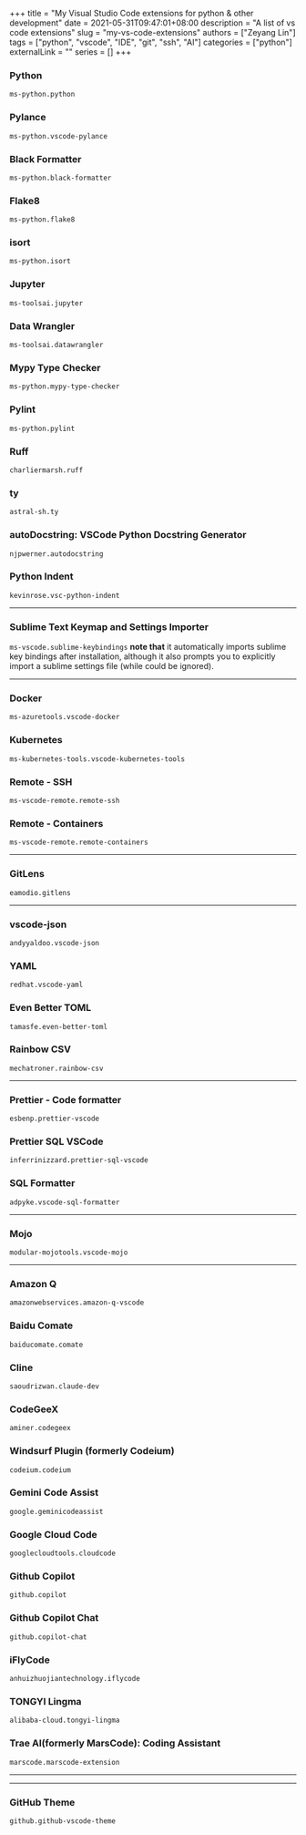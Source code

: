 +++
title = "My Visual Studio Code extensions for python & other development"
date = 2021-05-31T09:47:01+08:00
description = "A list of vs code extensions"
slug = "my-vs-code-extensions"
authors = ["Zeyang Lin"]
tags = ["python", "vscode", "IDE", "git", "ssh", "AI"]
categories = ["python"]
externalLink = ""
series = []
+++

### Python

`ms-python.python`

### Pylance

`ms-python.vscode-pylance`

### Black Formatter

`ms-python.black-formatter`

### Flake8

`ms-python.flake8`

### isort

`ms-python.isort`

### Jupyter

`ms-toolsai.jupyter`

### Data Wrangler

`ms-toolsai.datawrangler`

### Mypy Type Checker

`ms-python.mypy-type-checker`

### Pylint

`ms-python.pylint`

### Ruff

`charliermarsh.ruff`

### ty

`astral-sh.ty`

### autoDocstring: VSCode Python Docstring Generator

`njpwerner.autodocstring`

### Python Indent

`kevinrose.vsc-python-indent`

------------------

### Sublime Text Keymap and Settings Importer

`ms-vscode.sublime-keybindings`
**note that** it automatically imports sublime key bindings after installation, although it also prompts you to explicitly import a sublime settings file (while could be ignored).

------------------

### Docker

`ms-azuretools.vscode-docker`

### Kubernetes

`ms-kubernetes-tools.vscode-kubernetes-tools`

### Remote - SSH

`ms-vscode-remote.remote-ssh`

### Remote - Containers

`ms-vscode-remote.remote-containers`

------------------

### GitLens

`eamodio.gitlens`

------------------

### vscode-json

`andyyaldoo.vscode-json`

### YAML

`redhat.vscode-yaml`

### Even Better TOML

`tamasfe.even-better-toml`

### Rainbow CSV

`mechatroner.rainbow-csv`

------------------

### Prettier - Code formatter

`esbenp.prettier-vscode`

### Prettier SQL VSCode

`inferrinizzard.prettier-sql-vscode`

### SQL Formatter

`adpyke.vscode-sql-formatter`

------------------

### Mojo

`modular-mojotools.vscode-mojo`

------------------

### Amazon Q

`amazonwebservices.amazon-q-vscode`

### Baidu Comate

`baiducomate.comate`

### Cline

`saoudrizwan.claude-dev`

### CodeGeeX

`aminer.codegeex`

### Windsurf Plugin (formerly Codeium)

`codeium.codeium`

### Gemini Code Assist

`google.geminicodeassist`

### Google Cloud Code

`googlecloudtools.cloudcode`

### Github Copilot

`github.copilot`

### Github Copilot Chat

`github.copilot-chat`

### iFlyCode

`anhuizhuojiantechnology.iflycode`

### TONGYI Lingma

`alibaba-cloud.tongyi-lingma`

### Trae AI(formerly MarsCode): Coding Assistant

`marscode.marscode-extension`

------------------

------------------

### GitHub Theme

`github.github-vscode-theme`
